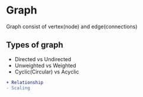 # Graph

Graph consist of vertex(node) and edge(connections)

## Types of graph
- Directed vs Undirected
- Unweighted vs Weighted
- Cyclic(Circular) vs Acyclic

```diff
+ Relationship
- Scaling
```